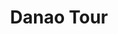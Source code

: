 ---
layout: post
title: Danao Tour
desc: "Danao Tour consists of the site of the 'sea of clouds', you are on the top of the mountain where you can see the morning clouds underneath look like a sea and to the Danao Eco-Adventure Park wherein varoius high adrenaline activities await you."
gallery-name: Danao Adventure Park
transportation:
 - name: car
   price: '3,500'
 - name: van
   price: '4,500'
itinerary:
 - spot: Danao Sea of Clouds
   prev-spot: Tagbilaran City
   what: 
    - Sea of Clouds 
 - spot: Danao Adventure Park
   prev-spot: Danao Sea of Clouds
   desc: "Welcome to Danao Adventure Park with E.A.T. Danao or Extreme/Eco/Educational Adventure Tour, an ecotourism concept set up to benefit the Municipality of Danao, Bohol and its people. This is an LGU initiated and run facility with a huge nature park that used to be the base camp of the revered Boholano Hero Francisco Dagohoy who led the longest Philippine Revolutionary Movement.Please explore our website for additional information about an experience that will begin with a smile and be completed with fond memories that will last a lifetime."
   what: 
    - Restaurant
    - Rooms
    - Panoramic Views
   activity:
    - Suislide
    - The Plunge
    - Paramotor
    - Kayaking
    - Bouldering
    - Wall Climbing
    - Rappelling
    - Camping
    - Historical Tour
    - River Trek
    - River Tubing
    - Sky Ride
    - Caving
    - Cliff Rapper
    - Village Tour
    - Offroad Buggy
    - The Root Climb
    - Danasan    
---